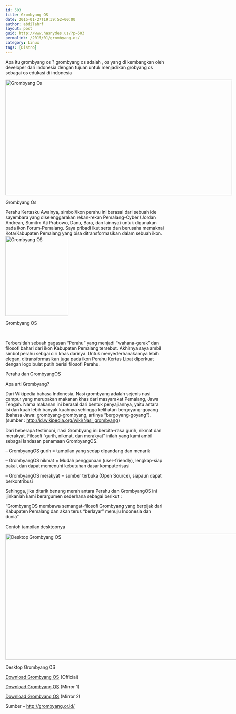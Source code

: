 ```yaml
---
id: 503
title: Grombyang OS
date: 2015-01-27T19:39:52+00:00
author: abdilahrf
layout: post
guid: http://www.hasnydes.us/?p=503
permalink: /2015/01/grombyang-os/
category: Linux
tags: [Distro]
---
```

Apa itu grombyang os ? grombyang os adalah , os yang di kembangkan oleh developer dari indonesia dengan tujuan untuk menjadikan grobyang os sebagai os edukasi di indonesia

<div id="attachment_504" style="width: 730px" class="wp-caption aligncenter">
  <a href="http://abdilahrf.me/images/2015/01/gros1.jpg"><img class="size-full wp-image-504" src="http://abdilahrf.me/images/2015/01/gros1.jpg" alt="Grombyang Os" width="720" height="365" /></a>
  
  <p class="wp-caption-text">
    Grombyang Os
  </p>
</div>

<!--more-->Perahu Kertasku Awalnya, simbol/Ikon perahu ini berasal dari sebuah ide sayembara yang diselenggarakan rekan-rekan Pemalang-Cyber (Jordan Andrean, Sumitro Aji Prabowo, Danu, Bara, dan lainnya) untuk digunakan pada ikon Forum-Pemalang. Saya pribadi ikut serta dan berusaha memaknai Kota/Kabupaten Pemalang yang bisa ditransformasikan dalam sebuah ikon.

<div id="attachment_505" style="width: 209px" class="wp-caption aligncenter">
  <a href="http://abdilahrf.me/images/2015/01/gros2.jpg"><img class="size-full wp-image-505" src="http://abdilahrf.me/images/2015/01/gros2.jpg" alt="Grombyang OS" width="199" height="253" /></a>
  
  <p class="wp-caption-text">
    Grombyang OS
  </p>
</div>

&nbsp;

Terbersitlah sebuah gagasan &#8220;Perahu&#8221; yang menjadi &#8220;wahana-gerak&#8221; dan filosofi bahari dari ikon Kabupaten Pemalang tersebut. Akhirnya saya ambil simbol perahu sebgai ciri khas darinya. Untuk menyederhanakannya lebih elegan, ditransformasikan juga pada ikon Perahu Kertas Lipat diperkuat dengan logo bulat putih berisi filosofi Perahu.

Perahu dan GrombyangOS
  
Apa arti Grombyang?
  
Dari Wikipedia bahasa Indonesia, Nasi grombyang adalah sejenis nasi campur yang merupakan makanan khas dari masyarakat Pemalang, Jawa Tengah. Nama makanan ini berasal dari bentuk penyajiannya, yaitu antara isi dan kuah lebih banyak kuahnya sehingga kelihatan bergoyang-goyang (bahasa Jawa: grombyang-grombyang, artinya &#8220;bergoyang-goyang&#8221;). (sumber : http://id.wikipedia.org/wiki/Nasi_grombyang)

Dari beberapa testimoni, nasi Grombyang ini bercita-rasa gurih, nikmat dan merakyat. Filosofi &#8220;gurih, nikmat, dan merakyat&#8221; inilah yang kami ambil sebagai landasan penamaan GrombyangOS.

&#8211; GrombyangOS gurih = tampilan yang sedap dipandang dan menarik
  
&#8211; GrombyangOS nikmat = Mudah penggunaan (user-friendly), lengkap-siap pakai, dan dapat memenuhi kebutuhan dasar komputerisasi
  
&#8211; GrombyangOS merakyat = sumber terbuka (Open Source), siapaun dapat berkontribusi

Sehingga, jika ditarik benang merah antara Perahu dan GrombyangOS ini ijinkanlah kami berargumen sederhana sebagai berikut :
  
&#8220;GrombyangOS membawa semangat-filosofi Grombyang yang berpijak dari Kabupaten Pemalang dan akan terus &#8220;berlayar&#8221; menuju Indonesia dan dunia&#8221;

Contoh tampilan desktopnya

<div id="attachment_506" style="width: 810px" class="wp-caption aligncenter">
  <a href="http://abdilahrf.me/images/2015/01/contohss.png"><img class="size-full wp-image-506" src="http://abdilahrf.me/images/2015/01/contohss.png" alt="Desktop Grombyang OS" width="800" height="400" /></a>
  
  <p class="wp-caption-text">
    Desktop Grombyang OS
  </p>
</div>

<a href="http://grombyang.or.id/download/" target="_blank">Download Grombyang OS</a> (Official)
  
<a href="ftp://ftp.belajarfreebsd.or.id/pub/grombyangOS/" target="_blank">Download Grombyang OS</a> (Mirror 1)
  
<a href="ftp://mirror.grombyang.or.id/pub/release/iso/" target="_blank">Download Grombyang OS</a> (Mirror 2)

Sumber &#8211; <a title="Grombyang Os" href="http://grombyang.or.id/" target="_blank">http://grombyang.or.id/</a>